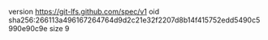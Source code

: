 version https://git-lfs.github.com/spec/v1
oid sha256:266113a496167264764d9d2c21e32f2207d8b14f415752edd5490c5990e90c9e
size 9
